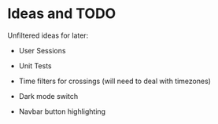 # Ideas and TODO

Unfiltered ideas for later:

- User Sessions

- Unit Tests

- Time filters for crossings (will need to deal with timezones)

- Dark mode switch

- Navbar button highlighting
